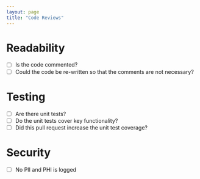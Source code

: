 ```yaml
---
layout: page
title: "Code Reviews"
---
```


# Readability

- [ ]  Is the code commented?
- [ ]  Could the code be re-written so that the comments are not necessary?

# Testing

- [ ]  Are there unit tests? 
- [ ]  Do the unit tests cover key functionality?
- [ ]  Did this pull request increase the unit test coverage?

# Security

- [ ]  No PII and PHI is logged 
